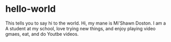 # hello-world
This tells you to say hi to the world.
Hi, my mane is Mi'Shawn Doston. I am a A student at my school, love trying new things, and enjoy playing video gmaes, eat, and do Youtbe videos.

